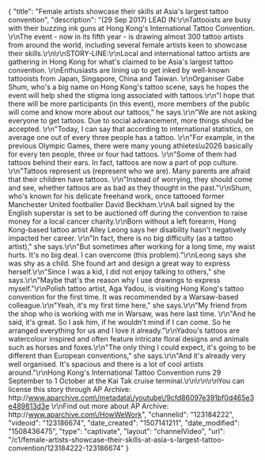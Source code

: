 {
    "title": "Female artists showcase their skills at Asia's largest tattoo convention",
    "description": "(29 Sep 2017) LEAD IN:\r\nTattooists are busy with their buzzing ink guns at Hong Kong's International Tattoo Convention. \r\nThe event - now in its fifth year - is drawing almost 300 tattoo artists from around the world, including several female artists keen to showcase their skills.\r\n\r\nSTORY-LINE:\r\nLocal and international tattoo artists are gathering in Hong Kong for what's claimed to be Asia's largest tattoo convention. \r\nEnthusiasts are lining up to get inked by well-known tattooists from Japan, Singapore, China and Taiwan. \r\nOrganiser Gabe Shum, who's a big name on Hong Kong's tattoo scene, says he hopes the event will help shed the stigma long associated with tattoos.\r\n\"I hope that there will be more participants (in this event), more members of the public will come and know more about our tattoos,\" he says.\r\n\"We are not asking everyone to get tattoos. Due to social advancement, more things should be accepted. \r\n\"Today, I can say that according to international statistics, on average one out of every three people has a tattoo. \r\n\"For example, in the previous Olympic Games, there were many young athletes\u2026 basically for every ten people, three or four had tattoos. \r\n\"Some of them had tattoos behind their ears. In fact, tattoos are now a part of pop culture. \r\n\"Tattoos represent us (represent who we are). Many parents are afraid that their children have tattoos. \r\n\"Instead of worrying, they should come and see, whether tattoos are as bad as they thought in the past.\"\r\nShum, who's known for his delicate freehand work, once tattooed former Manchester United footballer David Beckham.\r\nA ball signed by the English superstar is set to be auctioned off during the convention to raise money for a local cancer charity.\r\nBorn without a left forearm, Hong Kong-based tattoo artist Alley Leong says her disability hasn't negatively impacted her career.  \r\n\"In fact, there is no big difficulty (as a tattoo artist),\" she says.\r\n\"But sometimes after working for a long time, my waist hurts. It's no big deal. I can overcome (this problem).\"\r\nLeong says she was shy as a child. She found art and design a great way to express herself.\r\n\"Since I was a kid, I did not enjoy talking to others,\" she says.\r\n\"Maybe that's the reason why I use drawings to express myself.\"\r\nPolish tattoo artist, Aga Yadou, is visiting Hong Kong's tattoo convention for the first time. It was recommended by a Warsaw-based colleague.\r\n\"Yeah, it's my first time here,\" she says.\r\n\"My friend from the shop who is working with me in Warsaw, was here last time. \r\n\"And he said, it's great. So I ask him, if he wouldn't mind if I can come. So he arranged everything for us and I love it already.\"\r\nYadou's tattoos are watercolour inspired and often feature intricate floral designs and animals such as horses and foxes.\r\n\"The only thing I could expect, it's going to be different than European conventions,\" she says.\r\n\"And it's already very well organised. It's spacious and there is a lot of cool artists around.\"\r\nHong Kong's International Tattoo Convention runs 29 September to 1 October at the Kai Tak cruise terminal.\r\n\r\n\r\nYou can license this story through AP Archive: http:\/\/www.aparchive.com\/metadata\/youtube\/9cfd86097e391bf0d465e3e489813d3e \r\nFind out more about AP Archive: http:\/\/www.aparchive.com\/HowWeWork",
    "channelid": "123184222",
    "videoid": "123186674",
    "date_created": "1507141211",
    "date_modified": "1508436475",
    "type": "captivate",
    "layout": "channelVideo",
    "url": "\/c1\/female-artists-showcase-their-skills-at-asia-s-largest-tattoo-convention\/123184222-123186674"
}